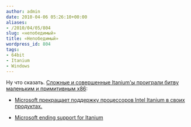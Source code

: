 ```yaml
---
author: admin
date: 2010-04-06 05:26:10+00:00
aliases:
- /2010/04/05/804
slug: «непобедимый»
title: «Непобедимый»
wordpress_id: 804
tags:
- 64bit
- Itanium
- Windows
---
```


Ну что сказать. [Сложные и совершенные Itanium'ы проиграли битву маленьким и примитивным x86](http://lib.rus.ec/b/32469/read):

  * [Microsoft прекращает поддержку процессоров Intel Itanium в своих продуктах.](http://habrahabr.ru/blogs/microsoft/90071/)

  * [Microsoft ending support for Itanium](http://www.computerworld.com/s/article/9174798/Microsoft_ending_support_for_Itanium)
